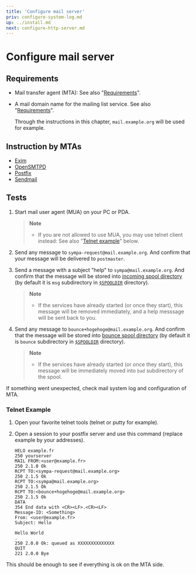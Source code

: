 ```yaml
---
title: 'Configure mail server'
priv: configure-system-log.md
up: ../install.md
next: configure-http-server.md
---
```


Configure mail server
=====================

Requirements
------------

  * Mail transfer agent (MTA):
    See also "[Requirements](../requirements.md#mail-transfer-agent-mta)".

  * A mail domain name for the mailing list service.
    See also "[Requirements](../requirements.md#network-requirements)".

    Through the instructions in this chapter, ``mail.example.org`` will be
    used for example.

Instruction by MTAs
-------------------

  - [Exim](configure-mail-server-exim4.md)
  - [OpenSMTPD](configure-mail-server-opensmtpd.md)
  - [Postfix](configure-mail-server-postfix.md)
  - [Sendmail](configure-mail-server-sendmail.md)

Tests
-----

  1. Start mail user agent (MUA) on your PC or PDA.

     > **Note**
     >
     >   * If you are not allowed to use MUA, you may use telnet client instead:
     >     See also "[Telnet example](#telnet-example)" below.

  2. Send any message to ``sympa-request@mail.example.org``.
     And confirm that your message will be delivered to ``postmaster``.

  3. Send a message with a subject "help" to ``sympa@mail.example.org``.
     And confirm that the message will be stored into
     [incoming spool directory](/gpldoc/man/sympa_config.5.html#queue) (by default
     it is ``msg`` subdirectory in [``$SPOOLDIR``](../layout.md#spooldir)
     directory).

     > **Note**
     >
     >   * If the services have already started (or once they start), this
     >     message will be removed immediately, and a help messsage will be sent
     >     back to you.

  4. Send any message to ``bounce+hogehoge@mail.example.org``.
     And confirm that the message will be stored into
     [bounce spool directory](/gpldoc/man/sympa_config.5.html#queuebounce) (by default
     it is ``bounce`` subdirectory in [``$SPOOLDIR``](../layout.md#spooldir)
     directory).

     > **Note**
     >
     >   * If the services have already started (or once they start), this
     >     message will be immediately moved into ``bad`` subdirectory of the
     >     spool.

If something went unexpected, check mail system log and configuration of MTA.

### Telnet Example

  1. Open your favorite telnet tools (telnet or putty for example).

  2. Open a session to your postfix server and use this command (replace
     example by your addresses).
     ```
     HELO example.fr
     250 yourserver
     MAIL FROM:<user@example.fr>
     250 2.1.0 Ok
     RCPT TO:<sympa-request@mail.example.org>
     250 2.1.5 Ok
     RCPT TO:<sympa@mail.example.org>
     250 2.1.5 Ok
     RCPT TO:<bounce+hogehoge@mail.example.org>
     250 2.1.5 Ok
     DATA
     354 End data with <CR><LF>.<CR><LF>
     Message-ID: <Something>
     From: <user@example.fr>
     Subject: Hello

     Hello World
     .
     250 2.0.0 Ok: queued as XXXXXXXXXXXXXX
     QUIT
     221 2.0.0 Bye
     ```
This should be enough to see if everything is ok on the MTA side.

